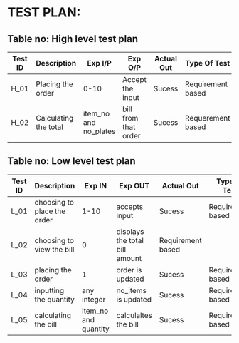 # TEST PLAN:

## Table no: High level test plan

| **Test ID** | **Description**                                              | **Exp I/P** | **Exp O/P** | **Actual Out** |**Type Of Test**  |    
|-------------|--------------------------------------------------------------|------------|-------------|----------------|------------------|
|  H_01       |Placing the order| 0-10|Accept the input  |Sucess |Requirement based |
|  H_02       |Calculating the total| item_no and no_plates| bill from that order|Sucess|Requerement based |

## Table no: Low level test plan

| **Test ID** | **Description**                                              | **Exp IN** | **Exp OUT** | **Actual Out** |**Type Of Test**  |    
|-------------|--------------------------------------------------------------|------------|-------------|----------------|------------------|
|  L_01       |choosing to place the order|1-10|accepts input|Sucess|Requirement based |
|  L_02       |choosing to view the bill|0|displays the total bill amount|Requirement based    |
|  L_03       |placing the order|1|order is updated|Sucess|Requirement based    |
|  L_04      |inputting the quantity|any integer|no_items is updated|Sucess|Requirement based   |
|  L_05       |calculating the bill|item_no and quantity|calculaltes the bill|Sucess|Requirement based    |


